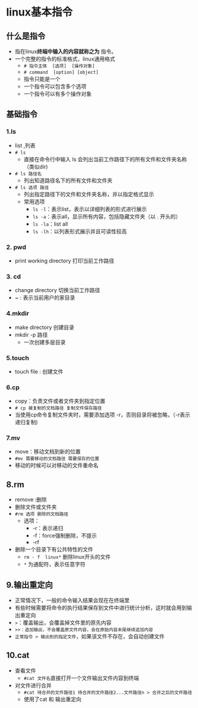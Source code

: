 # linux基本指令

## 什么是指令

- 指在linux**终端中输入的内容就称之为** 指令。
- 一个完整的指令的标准格式，linux通用格式
  - `# 指令主体  [选项]  [操作对象] `
  - `# command  [option] [object]`
  - 指令只能是一个
  - 一个指令可以包含多个选项
  - 一个指令可以有多个操作对象

## 基础指令

### 1.ls

- list ,列表
- `# ls`
  - 直接在命令行中输入 ls 会列出当前工作路径下的所有文件和文件夹名称（类似dir)
- `# ls 路径名`
  - 列出知道路径名下的所有文件和文件夹
- `# ls 选项 路径`
  - 列出指定路径下的文件和文件夹名称，并以指定格式显示
  - 常用选项
    - `ls -l`：表示list，表示以详细列表的形式进行展示
    - `ls -a`：表示all，显示所有内容，包括隐藏文件夹（以 . 开头的）
    - `ls -la`：list all
    - `ls -lh`：以列表形式展示并且可读性较高

### 2. pwd

- print working directory 打印当前工作路径

### 3. cd

- change directory 切换当前工作路径
- ~ : 表示当前用户的家目录

### 4.mkdir

- make directory 创建目录
- mkdir -p 路径 
  - 一次创建多层目录

### 5.touch

- touch file : 创建文件

### 6.cp

- copy：负责文件或者文件夹到指定位置
- `# cp 被复制的文档路径 复制文件保存路径`
- 当使用cp命令复制文件夹时，需要添加选项 -r，否则目录将被忽略，（-r表示递归复制)

### 7.mv

- move：移动文档到新的位置
- `#mv 需要移动的文档路径 需要保存的位置`
- 移动的时候可以对移动的文件重命名

## 8.rm

- remove :删除
- 删除文件或文件夹
- `#rm 选项 删除的文档路径`
  - 选项：
    - -r：表示递归
    - -f：force强制删除，不提示
    - -rf
- 删除一个目录下有公共特性的文件
  - `rm - f  linux*` 删除linux开头的文件
  - `*` 为通配符，表示任意字符



## 9.输出重定向

- 正常情况下，一般的命令输入结果会现在在终端里
- 有些时候需要将命令的执行结果保存到文件中进行统计分析，这时就会用到输出重定向
- `>`：覆盖输出，会覆盖掉文件里的原先内容
- `>>：追加输出，不会覆盖原文件内容，会在原始内容末尾继续追加内容`
- `正常指令 > 输出到的指定文件`，如果该文件不存在，会自动创建文件



## 10.cat

- 查看文件
  - `#cat 文件名`直接打开一个文件输出文件内容到终端
- 对文件进行合并
  - `#cat 待合并的文件路径1 待合并的文件路径2...文件路径n > 合并之后的文件路径 `
  - 使用了cat 和 输出重定向